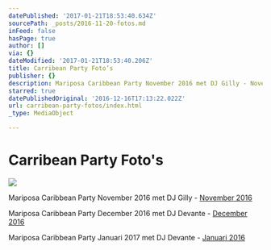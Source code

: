 ```yaml
---
datePublished: '2017-01-21T18:53:40.634Z'
sourcePath: _posts/2016-11-20-fotos.md
inFeed: false
hasPage: true
author: []
via: {}
dateModified: '2017-01-21T18:53:40.206Z'
title: Carribean Party Foto’s
publisher: {}
description: Mariposa Caribbean Party November 2016 met DJ Gilly - November 2016
starred: true
datePublishedOriginal: '2016-12-16T17:13:22.022Z'
url: carribean-party-fotos/index.html
_type: MediaObject

---
```

# Carribean Party Foto's
![](https://the-grid-user-content.s3-us-west-2.amazonaws.com/c91232f0-b2b0-41a5-8688-e2cb761ff3eb.jpg)

Mariposa Caribbean Party November 2016 met DJ Gilly - [November 2016][0]

Mariposa Caribbean Party December 2016 met DJ Devante - [December 2016][1]

Mariposa Caribbean Party Januari 2017 met DJ Devante - [Januari 2016][2]

[0]: http://dansschoolmariposa.tk/112016a/ "Foto's november"
[1]: http://dansschoolmariposa.tk/122016/ "Foto's Carribean Party December"
[2]: http://dansschoolmariposa.tk/012017/ "Foto's Carribean Party Januari 2017"